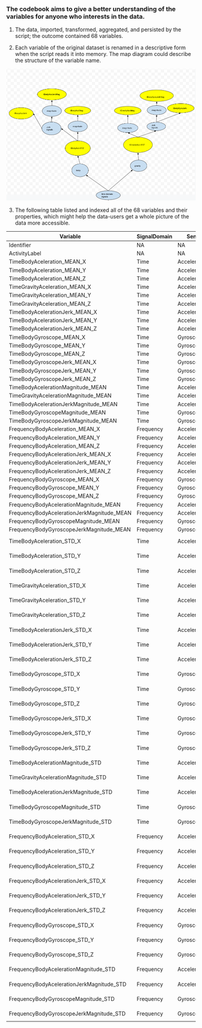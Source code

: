 ### The codebook aims to give a better understanding of the variables for anyone who interests in the data. 

1. The data, imported, transformed, aggregated, and persisted by the script; the outcome contained 68 variables.

2. Each variable of the original dataset is renamed in a descriptive form when the script reads it into memory. The map diagram could describe the structure of the variable name.

![alt text](https://raw.githubusercontent.com/maikeruSan/Getting-and-Cleaning-Data-Course-Project/main/map.png "Map of variable name")


3.  The following table listed and indexed all of the 68 variables and their properties,  which might help the data-users get a whole picture of the data more accessible.

																				
|Variable|SignalDomain|Sensor|BodyOrGravity|Magnitude_A|JerkSignals|Magnitude_B|Estimate|Axial|Remark|
|--------|------------|------|-------------|-----------|-----------|-----------|--------|-----|------|
|	Identifier	|	NA	|	NA	|	NA	|	NA	|	NA	|	NA	|	NA	|	NA	|	NA	|
|	ActivityLabel	|	NA	|	NA	|	NA	|	NA	|	NA	|	NA	|	NA	|	NA	|	NA	|
|	TimeBodyAceleration_MEAN_X	|	Time	|	Accelerometer	|	Body	|	NA	|	NA	|	NA	|	Mean	|	X	|	NA	|
|	TimeBodyAceleration_MEAN_Y	|	Time	|	Accelerometer	|	Body	|	NA	|	NA	|	NA	|	Mean	|	Y	|	NA	|
|	TimeBodyAceleration_MEAN_Z	|	Time	|	Accelerometer	|	Body	|	NA	|	NA	|	NA	|	Mean	|	Z	|	NA	|
|	TimeGravityAceleration_MEAN_X	|	Time	|	Accelerometer	|	Gravity	|	NA	|	NA	|	NA	|	Mean	|	X	|	NA	|
|	TimeGravityAceleration_MEAN_Y	|	Time	|	Accelerometer	|	Gravity	|	NA	|	NA	|	NA	|	Mean	|	Y	|	NA	|
|	TimeGravityAceleration_MEAN_Z	|	Time	|	Accelerometer	|	Gravity	|	NA	|	NA	|	NA	|	Mean	|	Z	|	NA	|
|	TimeBodyAcelerationJerk_MEAN_X	|	Time	|	Accelerometer	|	Body	|	NA	|	TRUE	|	NA	|	Mean	|	X	|	NA	|
|	TimeBodyAcelerationJerk_MEAN_Y	|	Time	|	Accelerometer	|	Body	|	NA	|	TRUE	|	NA	|	Mean	|	Y	|	NA	|
|	TimeBodyAcelerationJerk_MEAN_Z	|	Time	|	Accelerometer	|	Body	|	NA	|	TRUE	|	NA	|	Mean	|	Z	|	NA	|
|	TimeBodyGyroscope_MEAN_X	|	Time	|	Gyroscope	|	NA	|	NA	|	NA	|	NA	|	Mean	|	X	|	NA	|
|	TimeBodyGyroscope_MEAN_Y	|	Time	|	Gyroscope	|	NA	|	NA	|	NA	|	NA	|	Mean	|	Y	|	NA	|
|	TimeBodyGyroscope_MEAN_Z	|	Time	|	Gyroscope	|	NA	|	NA	|	NA	|	NA	|	Mean	|	Z	|	NA	|
|	TimeBodyGyroscopeJerk_MEAN_X	|	Time	|	Gyroscope	|	NA	|	NA	|	TRUE	|	NA	|	Mean	|	X	|	NA	|
|	TimeBodyGyroscopeJerk_MEAN_Y	|	Time	|	Gyroscope	|	NA	|	NA	|	TRUE	|	NA	|	Mean	|	Y	|	NA	|
|	TimeBodyGyroscopeJerk_MEAN_Z	|	Time	|	Gyroscope	|	NA	|	NA	|	TRUE	|	NA	|	Mean	|	Z	|	NA	|
|	TimeBodyAcelerationMagnitude_MEAN	|	Time	|	Accelerometer	|	Body	|	TRUE	|	NA	|	NA	|	Mean	|	NA	|	NA	|
|	TimeGravityAcelerationMagnitude_MEAN	|	Time	|	Accelerometer	|	Gravity	|	TRUE	|	NA	|	NA	|	Mean	|	NA	|	NA	|
|	TimeBodyAcelerationJerkMagnitude_MEAN	|	Time	|	Accelerometer	|	Body	|	NA	|	TRUE	|	TRUE	|	Mean	|	NA	|	NA	|
|	TimeBodyGyroscopeMagnitude_MEAN	|	Time	|	Gyroscope	|	NA	|	TRUE	|	NA	|	NA	|	Mean	|	NA	|	NA	|
|	TimeBodyGyroscopeJerkMagnitude_MEAN	|	Time	|	Gyroscope	|	NA	|	NA	|	TRUE	|	TRUE	|	Mean	|	NA	|	NA	|
|	FrequencyBodyAceleration_MEAN_X	|	Frequency	|	Accelerometer	|	Body	|	NA	|	NA	|	NA	|	Mean	|	X	|	NA	|
|	FrequencyBodyAceleration_MEAN_Y	|	Frequency	|	Accelerometer	|	Body	|	NA	|	NA	|	NA	|	Mean	|	Y	|	NA	|
|	FrequencyBodyAceleration_MEAN_Z	|	Frequency	|	Accelerometer	|	Body	|	NA	|	NA	|	NA	|	Mean	|	Z	|	NA	|
|	FrequencyBodyAcelerationJerk_MEAN_X	|	Frequency	|	Accelerometer	|	Body	|	NA	|	TRUE	|	NA	|	Mean	|	X	|	NA	|
|	FrequencyBodyAcelerationJerk_MEAN_Y	|	Frequency	|	Accelerometer	|	Body	|	NA	|	TRUE	|	NA	|	Mean	|	Y	|	NA	|
|	FrequencyBodyAcelerationJerk_MEAN_Z	|	Frequency	|	Accelerometer	|	Body	|	NA	|	TRUE	|	NA	|	Mean	|	Z	|	NA	|
|	FrequencyBodyGyroscope_MEAN_X	|	Frequency	|	Gyroscope	|	NA	|	NA	|	NA	|	NA	|	Mean	|	X	|	NA	|
|	FrequencyBodyGyroscope_MEAN_Y	|	Frequency	|	Gyroscope	|	NA	|	NA	|	NA	|	NA	|	Mean	|	Y	|	NA	|
|	FrequencyBodyGyroscope_MEAN_Z	|	Frequency	|	Gyroscope	|	NA	|	NA	|	NA	|	NA	|	Mean	|	Z	|	NA	|
|	FrequencyBodyAcelerationMagnitude_MEAN	|	Frequency	|	Accelerometer	|	Body	|	TRUE	|	NA	|	NA	|	Mean	|	NA	|	NA	|
|	FrequencyBodyAcelerationJerkMagnitude_MEAN	|	Frequency	|	Accelerometer	|	Body	|	NA	|	TRUE	|	TRUE	|	Mean	|	NA	|	NA	|
|	FrequencyBodyGyroscopeMagnitude_MEAN	|	Frequency	|	Gyroscope	|	NA	|	TRUE	|	NA	|	NA	|	Mean	|	NA	|	NA	|
|	FrequencyBodyGyroscopeJerkMagnitude_MEAN	|	Frequency	|	Gyroscope	|	NA	|	NA	|	TRUE	|	TRUE	|	Mean	|	NA	|	NA	|
|	TimeBodyAceleration_STD_X	|	Time	|	Accelerometer	|	Body	|	NA	|	NA	|	NA	|	Standard Deviation	|	X	|	NA	|
|	TimeBodyAceleration_STD_Y	|	Time	|	Accelerometer	|	Body	|	NA	|	NA	|	NA	|	Standard Deviation	|	Y	|	NA	|
|	TimeBodyAceleration_STD_Z	|	Time	|	Accelerometer	|	Body	|	NA	|	NA	|	NA	|	Standard Deviation	|	Z	|	NA	|
|	TimeGravityAceleration_STD_X	|	Time	|	Accelerometer	|	Gravity	|	NA	|	NA	|	NA	|	Standard Deviation	|	X	|	NA	|
|	TimeGravityAceleration_STD_Y	|	Time	|	Accelerometer	|	Gravity	|	NA	|	NA	|	NA	|	Standard Deviation	|	Y	|	NA	|
|	TimeGravityAceleration_STD_Z	|	Time	|	Accelerometer	|	Gravity	|	NA	|	NA	|	NA	|	Standard Deviation	|	Z	|	NA	|
|	TimeBodyAcelerationJerk_STD_X	|	Time	|	Accelerometer	|	Body	|	NA	|	TRUE	|	NA	|	Standard Deviation	|	X	|	NA	|
|	TimeBodyAcelerationJerk_STD_Y	|	Time	|	Accelerometer	|	Body	|	NA	|	TRUE	|	NA	|	Standard Deviation	|	Y	|	NA	|
|	TimeBodyAcelerationJerk_STD_Z	|	Time	|	Accelerometer	|	Body	|	NA	|	TRUE	|	NA	|	Standard Deviation	|	Z	|	NA	|
|	TimeBodyGyroscope_STD_X	|	Time	|	Gyroscope	|	NA	|	NA	|	NA	|	NA	|	Standard Deviation	|	X	|	NA	|
|	TimeBodyGyroscope_STD_Y	|	Time	|	Gyroscope	|	NA	|	NA	|	NA	|	NA	|	Standard Deviation	|	Y	|	NA	|
|	TimeBodyGyroscope_STD_Z	|	Time	|	Gyroscope	|	NA	|	NA	|	NA	|	NA	|	Standard Deviation	|	Z	|	NA	|
|	TimeBodyGyroscopeJerk_STD_X	|	Time	|	Gyroscope	|	NA	|	NA	|	TRUE	|	NA	|	Standard Deviation	|	X	|	NA	|
|	TimeBodyGyroscopeJerk_STD_Y	|	Time	|	Gyroscope	|	NA	|	NA	|	TRUE	|	NA	|	Standard Deviation	|	Y	|	NA	|
|	TimeBodyGyroscopeJerk_STD_Z	|	Time	|	Gyroscope	|	NA	|	NA	|	TRUE	|	NA	|	Standard Deviation	|	Z	|	NA	|
|	TimeBodyAcelerationMagnitude_STD	|	Time	|	Accelerometer	|	Body	|	TRUE	|	NA	|	NA	|	Standard Deviation	|	NA	|	NA	|
|	TimeGravityAcelerationMagnitude_STD	|	Time	|	Accelerometer	|	Gravity	|	TRUE	|	NA	|	NA	|	Standard Deviation	|	NA	|	NA	|
|	TimeBodyAcelerationJerkMagnitude_STD	|	Time	|	Accelerometer	|	Body	|	NA	|	TRUE	|	TRUE	|	Standard Deviation	|	NA	|	NA	|
|	TimeBodyGyroscopeMagnitude_STD	|	Time	|	Gyroscope	|	NA	|	TRUE	|	NA	|	NA	|	Standard Deviation	|	NA	|	NA	|
|	TimeBodyGyroscopeJerkMagnitude_STD	|	Time	|	Gyroscope	|	NA	|	NA	|	TRUE	|	TRUE	|	Standard Deviation	|	NA	|	NA	|
|	FrequencyBodyAceleration_STD_X	|	Frequency	|	Accelerometer	|	Body	|	NA	|	NA	|	NA	|	Standard Deviation	|	X	|	NA	|
|	FrequencyBodyAceleration_STD_Y	|	Frequency	|	Accelerometer	|	Body	|	NA	|	NA	|	NA	|	Standard Deviation	|	Y	|	NA	|
|	FrequencyBodyAceleration_STD_Z	|	Frequency	|	Accelerometer	|	Body	|	NA	|	NA	|	NA	|	Standard Deviation	|	Z	|	NA	|
|	FrequencyBodyAcelerationJerk_STD_X	|	Frequency	|	Accelerometer	|	Body	|	NA	|	TRUE	|	NA	|	Standard Deviation	|	X	|	NA	|
|	FrequencyBodyAcelerationJerk_STD_Y	|	Frequency	|	Accelerometer	|	Body	|	NA	|	TRUE	|	NA	|	Standard Deviation	|	Y	|	NA	|
|	FrequencyBodyAcelerationJerk_STD_Z	|	Frequency	|	Accelerometer	|	Body	|	NA	|	TRUE	|	NA	|	Standard Deviation	|	Z	|	NA	|
|	FrequencyBodyGyroscope_STD_X	|	Frequency	|	Gyroscope	|	NA	|	NA	|	NA	|	NA	|	Standard Deviation	|	X	|	NA	|
|	FrequencyBodyGyroscope_STD_Y	|	Frequency	|	Gyroscope	|	NA	|	NA	|	NA	|	NA	|	Standard Deviation	|	Y	|	NA	|
|	FrequencyBodyGyroscope_STD_Z	|	Frequency	|	Gyroscope	|	NA	|	NA	|	NA	|	NA	|	Standard Deviation	|	Z	|	NA	|
|	FrequencyBodyAcelerationMagnitude_STD	|	Frequency	|	Accelerometer	|	Body	|	TRUE	|	NA	|	NA	|	Standard Deviation	|	NA	|	NA	|
|	FrequencyBodyAcelerationJerkMagnitude_STD	|	Frequency	|	Accelerometer	|	Body	|	NA	|	TRUE	|	TRUE	|	Standard Deviation	|	NA	|	NA	|
|	FrequencyBodyGyroscopeMagnitude_STD	|	Frequency	|	Gyroscope	|	NA	|	TRUE	|	NA	|	NA	|	Standard Deviation	|	NA	|	NA	|
|	FrequencyBodyGyroscopeJerkMagnitude_STD	|	Frequency	|	Gyroscope	|	NA	|	NA	|	TRUE	|	TRUE	|	Standard Deviation	|	NA	|	NA	|

